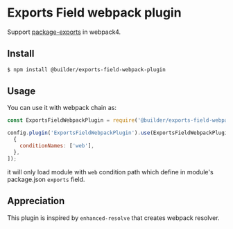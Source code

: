 # Exports Field webpack plugin

Support [package-exports](https://webpack.js.org/guides/package-exports/) in webpack4.

## Install

```bash
$ npm install @builder/exports-field-webpack-plugin
```

## Usage

You can use it with webpack chain as:

```js
const ExportsFieldWebpackPlugin = require('@builder/exports-field-webpack-plugin').default;

config.plugin('ExportsFieldWebpackPlugin').use(ExportsFieldWebpackPlugin, [
  {
    conditionNames: ['web'],
  },
]);
```

it will only load module with `web` condition path which define in module's package.json `exports` field.

## Appreciation

This plugin is inspired by `enhanced-resolve` that creates webpack resolver.
